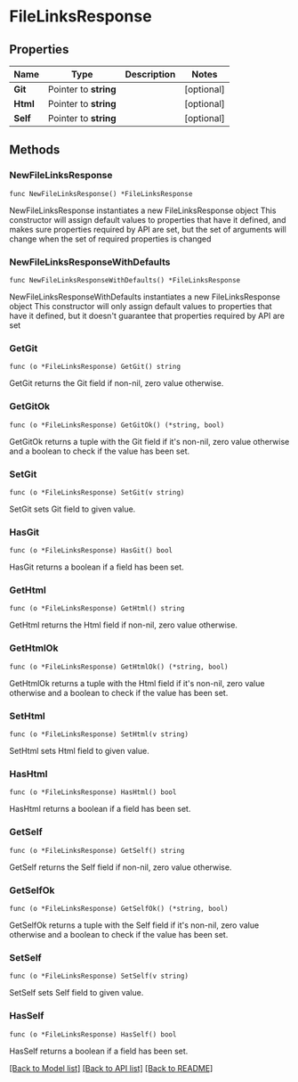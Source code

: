 # FileLinksResponse

## Properties

Name | Type | Description | Notes
------------ | ------------- | ------------- | -------------
**Git** | Pointer to **string** |  | [optional] 
**Html** | Pointer to **string** |  | [optional] 
**Self** | Pointer to **string** |  | [optional] 

## Methods

### NewFileLinksResponse

`func NewFileLinksResponse() *FileLinksResponse`

NewFileLinksResponse instantiates a new FileLinksResponse object
This constructor will assign default values to properties that have it defined,
and makes sure properties required by API are set, but the set of arguments
will change when the set of required properties is changed

### NewFileLinksResponseWithDefaults

`func NewFileLinksResponseWithDefaults() *FileLinksResponse`

NewFileLinksResponseWithDefaults instantiates a new FileLinksResponse object
This constructor will only assign default values to properties that have it defined,
but it doesn't guarantee that properties required by API are set

### GetGit

`func (o *FileLinksResponse) GetGit() string`

GetGit returns the Git field if non-nil, zero value otherwise.

### GetGitOk

`func (o *FileLinksResponse) GetGitOk() (*string, bool)`

GetGitOk returns a tuple with the Git field if it's non-nil, zero value otherwise
and a boolean to check if the value has been set.

### SetGit

`func (o *FileLinksResponse) SetGit(v string)`

SetGit sets Git field to given value.

### HasGit

`func (o *FileLinksResponse) HasGit() bool`

HasGit returns a boolean if a field has been set.

### GetHtml

`func (o *FileLinksResponse) GetHtml() string`

GetHtml returns the Html field if non-nil, zero value otherwise.

### GetHtmlOk

`func (o *FileLinksResponse) GetHtmlOk() (*string, bool)`

GetHtmlOk returns a tuple with the Html field if it's non-nil, zero value otherwise
and a boolean to check if the value has been set.

### SetHtml

`func (o *FileLinksResponse) SetHtml(v string)`

SetHtml sets Html field to given value.

### HasHtml

`func (o *FileLinksResponse) HasHtml() bool`

HasHtml returns a boolean if a field has been set.

### GetSelf

`func (o *FileLinksResponse) GetSelf() string`

GetSelf returns the Self field if non-nil, zero value otherwise.

### GetSelfOk

`func (o *FileLinksResponse) GetSelfOk() (*string, bool)`

GetSelfOk returns a tuple with the Self field if it's non-nil, zero value otherwise
and a boolean to check if the value has been set.

### SetSelf

`func (o *FileLinksResponse) SetSelf(v string)`

SetSelf sets Self field to given value.

### HasSelf

`func (o *FileLinksResponse) HasSelf() bool`

HasSelf returns a boolean if a field has been set.


[[Back to Model list]](../README.md#documentation-for-models) [[Back to API list]](../README.md#documentation-for-api-endpoints) [[Back to README]](../README.md)


